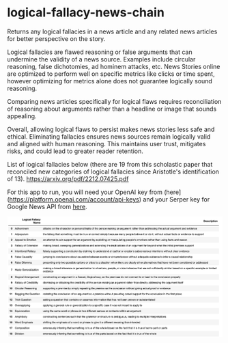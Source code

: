 # logical-fallacy-news-chain
Returns any logical fallacies in a news article and any related news articles for better perspective on the story.

Logical fallacies are flawed reasoning or false arguments that can undermine the validity of a news source. Examples include circular reasoning, false
dichotomies, ad hominem attacks, etc.  News Stories online are optimized to perform well on specific metrics like clicks or time spent, however optimizing for metrics alone does not guarantee logically sound reasoning.

Comparing news articles specifically for logical flaws requires reconciliation of reasoning about arguments rather than a headline or image that sounds appealing. 

Overall, allowing logical flaws to persist makes news stories less safe and ethical. Eliminating fallacies ensures news sources remain logically valid and aligned with human reasoning. This maintains user trust, mitigates risks, and could lead to greater reader retention.

List of logical fallacies below (there are 19 from this scholastic paper that reconciled new categories of logical fallacies since Aristotle's identification of 13).
https://arxiv.org/pdf/2212.07425.pdf

For this app to run, you will need your OpenAI key from (here](https://platform.openai.com/account/api-keys) and your Serper key for Google News API from [here](https://serper.dev/api-key).


![fallacies](./images/f.png)
